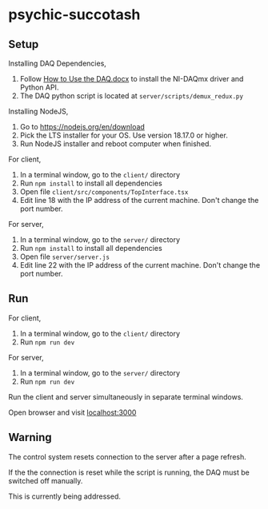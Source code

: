 # psychic-succotash



## Setup

Installing DAQ Dependencies,
1. Follow [How to Use the DAQ.docx]() to install the NI-DAQmx driver and Python API.
2. The DAQ python script is located at ```server/scripts/demux_redux.py``` 

Installing NodeJS,
1. Go to https://nodejs.org/en/download
2. Pick the LTS installer for your OS. Use version 18.17.0 or higher.
3. Run NodeJS installer and reboot computer when finished.

For client,
1. In a terminal window, go to the ```client/``` directory 
2. Run ```npm install``` to install all dependencies
3. Open file ```client/src/components/TopInterface.tsx```
4. Edit line 18 with the IP address of the current machine. Don't change the port number.

For server,
1. In a terminal window, go to the ```server/``` directory 
2. Run ```npm install``` to install all dependencies
3. Open file ```server/server.js```
4. Edit line 22 with the IP address of the current machine. Don't change the port number.



## Run

For client,
1. In a terminal window, go to the ```client/``` directory 
2. Run ```npm run dev```

For server,
1. In a terminal window, go to the ```server/``` directory 
2. Run ```npm run dev```

Run the client and server simultaneously in separate terminal windows. 

Open browser and visit [localhost:3000](http://localhost:3000/)

## Warning

The control system resets connection to the server after a page refresh.

If the the connection is reset while the script is running, the DAQ must be switched off manually. 

This is currently being addressed. 
